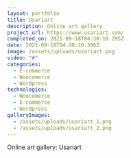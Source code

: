 ```yaml
---
layout: portfolio
title: Usariart
description: Online art gallery
project_url: https://www.usariart.com/
completed_on: 2021-09-18T04:30:10.295Z
date: 2021-09-18T04:30:10.306Z
image: /assets/uploads/usariart.png
video: "#"
categories:
  - E-commerce
  - Woocomerce
  - Wordpress
technologies:
  - Woocomerce
  - E-commerce
  - Wordpress
galleryImages:
  - /assets/uploads/usariart_1.png
  - /assets/uploads/usariart_2.png
---
```

Online art gallery: Usariart